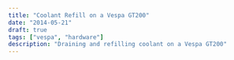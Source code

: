 ```yaml
---
title: "Coolant Refill on a Vespa GT200"
date: "2014-05-21"
draft: true
tags: ["vespa", "hardware"]
description: "Draining and refilling coolant on a Vespa GT200"
---
```

